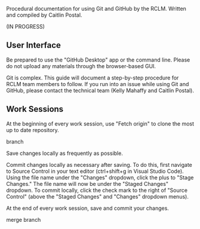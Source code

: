 Procedural documentation for using Git and GitHub by the RCLM. Written and compiled by Caitlin Postal.

(IN PROGRESS)

## User Interface
Be prepared to use the "GitHub Desktop" app or the command line. Please do not upload any materials through the browser-based GUI.

Git is complex. This guide will document a step-by-step procedure for RCLM team members to follow. If you run into an issue while using Git and GitHub, please contact the technical team (Kelly Mahaffy and Caitlin Postal).

## Work Sessions

At the beginning of every work session, use "Fetch origin" to clone the most up to date repository.

branch

Save changes locally as frequently as possible.

Commit changes locally as necessary after saving. To do this, first navigate to Source Control in your text editor (ctrl+shift+g in Visual Studio Code). Using the file name under the "Changes" dropdown, click the plus to "Stage Changes." The file name will now be under the "Staged Changes" dropdown. To commit locally, click the check mark to the right of "Source Control" (above the "Staged Changes" and "Changes" dropdown menus).

At the end of every work session, save and commit your changes.

merge branch